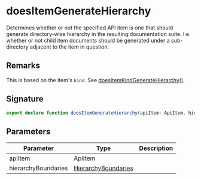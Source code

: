 
# doesItemGenerateHierarchy

Determines whether or not the specified API item is one that should generate directory-wise hierarchy in the resulting documentation suite. I.e. whether or not child item documents should be generated under a sub-directory adjacent to the item in question.

## Remarks

This is based on the item's `kind`<!-- -->. See [doesItemKindGenerateHierarchy()](docs/api-markdown-documenter/doesitemkindgeneratehierarchy-function)<!-- -->.

## Signature

```typescript
export declare function doesItemGenerateHierarchy(apiItem: ApiItem, hierarchyBoundaries: HierarchyBoundaries): boolean;
```

## Parameters

|  Parameter | Type | Description |
|  --- | --- | --- |
|  apiItem | ApiItem |  |
|  hierarchyBoundaries | [HierarchyBoundaries](docs/api-markdown-documenter/hierarchyboundaries-typealias) |  |


